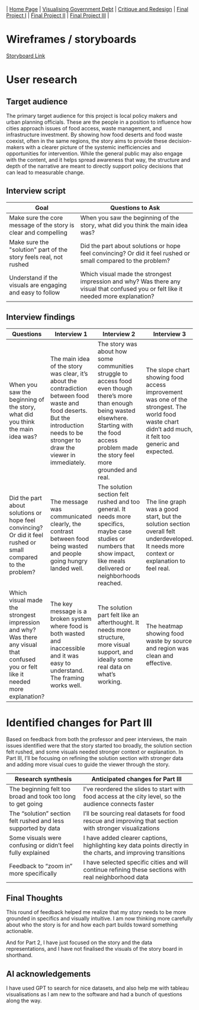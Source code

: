 | [Home Page](https://koundinya9.github.io/Koundinya-portfolio/) | [Visualising Government Debt](visualizing-government-debt.md) | [Critique and Redesign](critique-by-design.md) | [Final Project I](final-project-part-one.md) | [Final Project II](final-project-part-two.md) | [Final Project III](final-project-part-three.md) |


# Wireframes / storyboards

[Storyboard Link](https://preview.shorthand.com/tZPMJBRAL6YFpUXM)


# User research 

## Target audience

The primary target audience for this project is local policy makers and urban planning officials. These are the people in a position to influence how cities approach issues of food access, waste management, and infrastructure investment. By showing how food deserts and food waste coexist, often in the same regions, the story aims to provide these decision-makers with a clearer picture of the systemic inefficiencies and opportunities for intervention. 
While the general public may also engage with the content, and it helps spread awareness that way, the structure and depth of the narrative are meant to directly support policy decisions that can lead to measurable change.


## Interview script


| Goal | Questions to Ask |
|------|------------------|
|   Make sure the core message of the story is clear and compelling   |         When you saw the beginning of the story, what did you think the main idea was?         |
|   Make sure the "solution" part of the story feels real, not rushed   |        Did the part about solutions or hope feel convincing? Or did it feel rushed or small compared to the problem?          |
|   Understand if the visuals are engaging and easy to follow   |        Which visual made the strongest impression and why? Was there any visual that confused you or felt like it needed more explanation?          |




## Interview findings




| Questions               | Interview 1 | Interview 2 | Interview 3 |
|-------------------------|--------------------------------|-------------|-------------|
| When you saw the beginning of the story, what did you think the main idea was? | The main idea of the story was clear, it’s about the contradiction between food waste and food deserts. But the introduction needs to be stronger to draw the viewer in immediately.            | The story was about how some communities struggle to access food even though there’s more than enough being wasted elsewhere. Starting with the food access problem made the story feel more grounded and real.            | The slope chart showing food access improvement was one of the strongest. The world food waste chart didn’t add much, it felt too generic and expected.            |
|            Did the part about solutions or hope feel convincing? Or did it feel rushed or small compared to the problem?              | The message was communicated clearly, the contrast between food being wasted and people going hungry landed well.                               | 	The solution section felt rushed and too general. It needs more specifics, maybe case studies or numbers that show impact, like meals delivered or neighborhoods reached.            | The line graph was a good start, but the solution section overall felt underdeveloped. It needs more context or explanation to feel real.            |
|            Which visual made the strongest impression and why? Was there any visual that confused you or felt like it needed more explanation?             | The key message is a broken system where food is both wasted and inaccessible and it was easy to understand. The framing works well.                               | The solution part felt like an afterthought. It needs more structure, more visual support, and ideally some real data on what’s working.            | The heatmap showing food waste by source and region was clean and effective.            |



# Identified changes for Part III

Based on feedback from both the professor and peer interviews, the main issues identified were that the story started too broadly, the solution section felt rushed, and some visuals needed stronger context or explanation.  In Part III, I’ll be focusing on refining the solution section with stronger data and adding more visual cues to guide the viewer through the story.

| Research synthesis                       | Anticipated changes for Part III                                                |
|------------------------------------------|---------------------------------------------------------------------------------|
| The beginning felt too broad and took too long to get going | I’ve reordered the slides to start with food access at the city level, so the audience connects faster |
|                    The “solution” section felt rushed and less supported by data                      |         I’ll be sourcing real datasets for food rescue and improving that section with stronger visualizations                                                                        |
|                    Some visuals were confusing or didn’t feel fully explained                      |       I have added clearer captions, highlighting key data points directly in the charts, and improving transitions                                                                          |
|                   Feedback to “zoom in” more specifically                       |            I have selected specific cities and will continue refining these sections with real neighborhood data                                                                     |


## Final Thoughts 

This round of feedback helped me realize that my story needs to be more grounded in specifics and visually intuitive. I am now thinking more carefully about who the story is for and how each part builds toward something actionable. 

And for Part 2, I have just focused on the story and the data representations, and I have not finalised the visuals of the story board in shorthand. 


## AI acknowledgements
I have used GPT to search for nice datasets, and also help me with tableau visualisations as I am new to the software and had a bunch of questions along the way.

